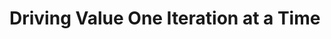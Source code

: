 # Driving Value One Iteration at a Time
<!-- 3.1.1 Incremental Development 
One anchor of Agile development is incremental development.
The purpose of this LO is to understand the concept and value of incremental development, and how it differs from effort- or task-based management. -->
<!-- 4.2.1 Product adaptation
An unprepared team can suffer from reacting too vigorously to change requests.
The purpose of this LO is to introduce ways to handle the influx of change requests that come from frequent customer interaction and frequent delivery. -->

<!-- 
   * Product Adaptation
   * 
      * Technique for handling changing product requests

Potentially shippable product increment
 -->